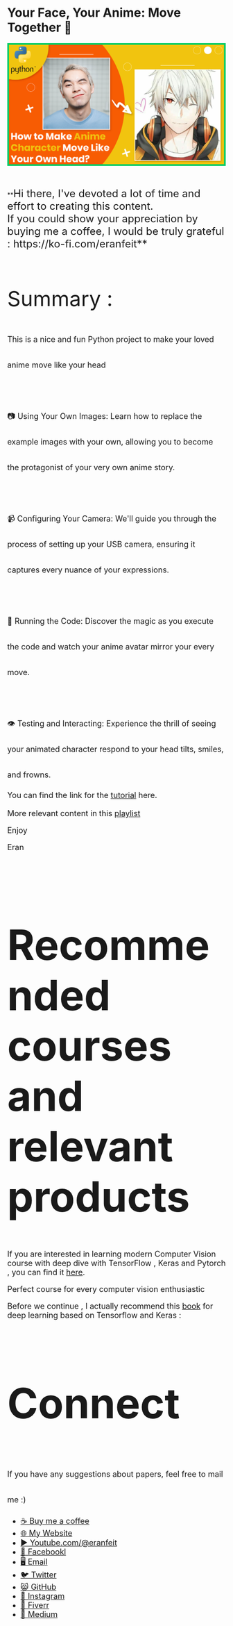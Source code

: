 # Your Face, Your Anime: Move Together 💫

<p align="center">
  <img width="800" src="Anima moves like the head.png" "image">
</p>

##
<br>
**<font size="5">Hi there,
I've devoted a lot of time and effort to creating this content. <br/> 
If you could show your appreciation by buying me a coffee, I would be truly grateful : https://ko-fi.com/eranfeit**

<br/><br/>
<font size= "7" >
Summary : <br/>

<font size= "4" >
This is a nice and fun Python project to make your loved anime move like your head 
<br/><br/> 
📷 Using Your Own Images: Learn how to replace the example images with your own, allowing you to become the protagonist of your very own anime story.
<br/><br/> 
📹 Configuring Your Camera: We'll guide you through the process of setting up your USB camera, ensuring it captures every nuance of your expressions.
<br/><br/> 
🚀 Running the Code: Discover the magic as you execute the code and watch your anime avatar mirror your every move.
<br/><br/> 
👁️ Testing and Interacting: Experience the thrill of seeing your animated character respond to your head tilts, smiles, and frowns.

You can find the link for the [tutorial](https://youtu.be/5yB8U3G4940) here. 
<br/><br/> 
More relevant content in this [playlist](https://www.youtube.com/watch?v=ewvjICAaoX4&list=PLdkryDe59y4YOtOt2jqSjxGFe9BNh4wug) 

Enjoy

Eran
<br/><br/> 

</font>

# Recommended courses and relevant products 
<font size= "4" >

If you are interested in learning modern Computer Vision course with deep dive with TensorFlow , Keras and Pytorch , you can find it [here](http://bit.ly/3HeDy1V).

Perfect course for every computer vision enthusiastic

Before we continue , I actually recommend this [book](https://amzn.to/3STWZ2N) for deep learning based on Tensorflow and Keras : 



</font>

# Connect

<font size= "4" >
If you have any suggestions about papers, feel free to mail me :)

- [☕ Buy me a coffee](https://ko-fi.com/eranfeit)
- [🌐 My Website](https://eranfeit.net)
- [▶️ Youtube.com/@eranfeit](https://www.youtube.com/channel/UCTiWJJhaH6BviSWKLJUM9sg)
- [🐙 Facebookl](https://www.facebook.com/groups/3080601358933585)
- [🖥️ Email](mailto:feitgemel@gmail.com)
- [🐦 Twitter](https://twitter.com/eran_feit )
- [😸 GitHub](https://github.com/feitgemel)
- [📸 Instagram](https://www.instagram.com/eran_feit/)
- [🤝 Fiverr ](https://www.fiverr.com/s/mB3Pbb)
- [📝 Medium ](https://medium.com/@feitgemel)


</font>

